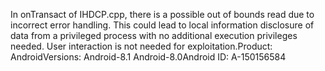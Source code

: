 In onTransact of IHDCP.cpp, there is a possible out of bounds read due to incorrect error handling. This could lead to local information disclosure of data from a privileged process with no additional execution privileges needed. User interaction is not needed for exploitation.Product: AndroidVersions: Android-8.1 Android-8.0Android ID: A-150156584